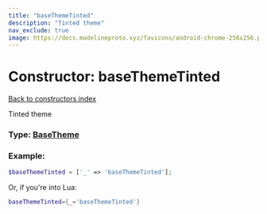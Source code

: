 ```yaml
---
title: "baseThemeTinted"
description: "Tinted theme"
nav_exclude: true
image: https://docs.madelineproto.xyz/favicons/android-chrome-256x256.png
---
```

# Constructor: baseThemeTinted  
[Back to constructors index](index.md)



Tinted theme




### Type: [BaseTheme](../types/BaseTheme.md)


### Example:

```php
$baseThemeTinted = ['_' => 'baseThemeTinted'];
```  


Or, if you're into Lua:

```lua
baseThemeTinted={_='baseThemeTinted'}

```


